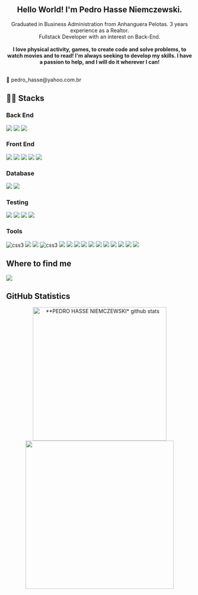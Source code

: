 <div align="center">
<h2>Hello World! I'm Pedro Hasse Niemczewski.</h2>
</div>

<div align="center">Graduated in Business Administration from Anhanguera Pelotas. 3 years experience as a Realtor.</div>
<div align="center">Fullstack Developer with an interest on Back-End.</div> </br>
<div align="center"><b>I love physical activity, games, to create code and solve problems, to watch movies and to read! I'm always seeking to develop my skills. I have a passion to help, and I will do it wherever I can!</b></div> </br>
  
  <p> 📧 pedro_hasse@yahoo.com.br </p>
</div>

<h2> 👨‍💻 Stacks </h2>
  
<h3> Back End </h3>
<section>
  <img src="https://img.shields.io/badge/JavaScript-F7DF1E?style=for-the-badge&logo=javascript&logoColor=black" />
  <img src="https://img.shields.io/badge/Typescript-1572B6?style=for-the-badge&logo=typescript&logoColor=white" />
  <img src="https://img.shields.io/badge/Node.js-339933?style=for-the-badge&logo=nodedotjs&logoColor=white" />
</section>

<h3> Front End </h3>
<section>
  <img src="https://img.shields.io/badge/JavaScript-F7DF1E?style=for-the-badge&logo=javascript&logoColor=black" />
  <img src="https://img.shields.io/badge/Typescript-1572B6?style=for-the-badge&logo=typescript&logoColor=white" />
  <img src="https://img.shields.io/badge/React-20232A?style=for-the-badge&logo=react&logoColor=61DAFB" />
  <img src="https://img.shields.io/badge/HTML5-E34F26?style=for-the-badge&logo=html5&logoColor=white" />
  <img src="https://img.shields.io/badge/CSS3-1572B6?style=for-the-badge&logo=css3&logoColor=white" />
</section>
  
<h3> Database </h3>
<section>
  <img src="https://img.shields.io/badge/MySQL-005C84?style=for-the-badge&logo=mysql&logoColor=white" />
  <img src="https://img.shields.io/badge/MongoDB-008000?style=for-the-badge&logo=mongodb&logoColor=white" />
</section>

<h3> Testing </h3>
<section>
  <img src="https://img.shields.io/badge/Mocha-8D6748?style=for-the-badge&logo=Mocha&logoColor=white">
  <img src="https://img.shields.io/badge/Chai-f7e9c8?style=for-the-badge&logo=mocha&logoColor=a84d45">
  <img src="https://img.shields.io/badge/Jest-C21325?style=for-the-badge&logo=jest&logoColor=white" />
  <img src="https://img.shields.io/badge/-TestingLibrary-%23E33332?style=for-the-badge&logo=testing-library&logoColor=white" />
</section>

<h3> Tools </h3>
<section>
  <img src="https://img.shields.io/badge/Trello-0052CC?style=for-the-badge&logo=trello&logoColor=white" alt="css3"/>
  <img src="https://img.shields.io/badge/VScode-5849be?style=for-the-badge&logo=VisualStudio&logoColor=white"/>
  <img src="https://img.shields.io/badge/GIT-E44C30?style=for-the-badge&logo=git&logoColor=white" />
  <img src="https://img.shields.io/badge/github-%23121011.svg?style=for-the-badge&logo=github&logoColor=white" alt="css3" />
  <img src="https://img.shields.io/badge/Docker-2CA5E0?style=for-the-badge&logo=docker&logoColor=white" />
  <img src="https://img.shields.io/badge/Express.js-000000?style=for-the-badge&logo=express&logoColor=white" />
  <img src="https://img.shields.io/badge/eslint-3A33D1?style=for-the-badge&logo=eslint&logoColor=white" />
  <img src="https://img.shields.io/badge/Redux-593D88?style=for-the-badge&logo=redux&logoColor=white" />
  <img src="https://img.shields.io/badge/React_Router-CA4245?style=for-the-badge&logo=react-router&logoColor=white" />
  <img src="https://img.shields.io/badge/React_Hooks-43853D?style=for-the-badge&logo=react&logoColor=white" />
  <img src="https://img.shields.io/badge/Sequelize-52B0E7?style=for-the-badge&logo=Sequelize&logoColor=white" />
  <img src="https://img.shields.io/badge/Prisma-593D88?style=for-the-badge&logo=Prisma&logoColor=white" />
  <img src="https://img.shields.io/badge/SOLID-007ABB?style=for-the-badge&logo=solid&logoColor=white" />
  <img src="https://img.shields.io/badge/ts--node-3178C6?style=for-the-badge&logo=ts-node&logoColor=white" />
  <img src="https://img.shields.io/badge/Mongoose-4EA94B?style=for-the-badge&logo=mongodb&logoColor=white" />
</section>

<h2> Where to find me </h2>
<section> 
 	<a href="https://www.linkedin.com/in/pedrohassen/" target="_blank"><img src="https://img.shields.io/badge/-LinkedIn-%230077B5?style=for-the-badge&logo=linkedin&logoColor=white" target="_blank"></a> 
</section>

<h2> GitHub Statistics </h2>
  
<div align="center">
  <a href="https://github.com/pedrohassen">
  <img align="center" src="https://github-readme-stats.vercel.app/api?username=pedrohassen&show_icons=true&theme=dracula&line_height=33&count_private=true" alt="**PEDRO HASSE NIEMCZEWSKI* github stats" heigth="160em" width="360px"/>
  </a>
   
  <a href="https://github.com/pedrohassen">
  <img align="center" src="https://github-readme-stats.vercel.app/api/top-langs/?username=pedrohassen&langs_count=7&theme=dracula&hide_langs_below=1&layout=compact"  heigth="160em" width="400px"/>
  </a>
